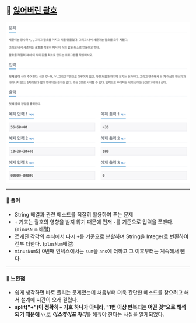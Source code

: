 ## 📖 [잃어버린 괄호](https://www.acmicpc.net/problem/1541)
<img src="./assets/1541_잃어버린괄호.png" width="600px" />

---
#### 📍 풀이
- String 배열과 관련 메소드를 적절히 활용하여 푸는 문제
- `+` 기호는 괄호의 영향을 받지 않기 때문에 먼저 `-`를 기준으로 입력을 쪼갠다. (`minusNum` 배열)
- 쪼개진 각각의 수식에서 다시 `+`를 기준으로 분할하며 String을 Integer로 변환하여 전부 더한다. (`plusNum`배열)
- `minusNum`의 0번째 인덱스에서는 `sum`을 `ans`에 더하고 그 이후부터는 계속해서 뺀다.
---
#### 📍 느낀점
- 쉽게 생각하면 바로 풀리는 문제였는데 처음부터 더욱 간단한 메소드를 찾으려고 해서 설계에 시간이 오래 걸렸다.
- **split("+")이 정확히 `+` 기호 하나가 아니라, "1번 이상 반복되는 어떤 것"으로 해석되기 때문에** `\\`로 ***이스케이프 처리***를 해줘야 한다는 사실을 알게되었다.